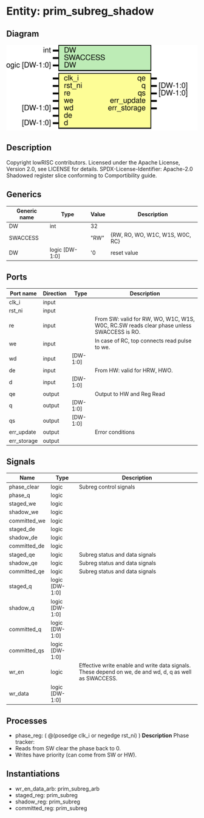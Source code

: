 # Entity: prim_subreg_shadow

## Diagram

![Diagram](prim_subreg_shadow.svg "Diagram")
## Description

Copyright lowRISC contributors.
 Licensed under the Apache License, Version 2.0, see LICENSE for details.
 SPDX-License-Identifier: Apache-2.0
 Shadowed register slice conforming to Comportibility guide.
 
## Generics

| Generic name | Type           | Value | Description                     |
| ------------ | -------------- | ----- | ------------------------------- |
| DW           | int            | 32    |                                 |
| SWACCESS     |                | "RW"  | {RW, RO, WO, W1C, W1S, W0C, RC} |
| DW           | logic [DW-1:0] | '0    | reset value                     |
## Ports

| Port name   | Direction | Type     | Description                                                                               |
| ----------- | --------- | -------- | ----------------------------------------------------------------------------------------- |
| clk_i       | input     |          |                                                                                           |
| rst_ni      | input     |          |                                                                                           |
| re          | input     |          | From SW: valid for RW, WO, W1C, W1S, W0C, RC.SW reads clear phase unless SWACCESS is RO.  |
| we          | input     |          | In case of RC, top connects read pulse to we.                                             |
| wd          | input     | [DW-1:0] |                                                                                           |
| de          | input     |          | From HW: valid for HRW, HWO.                                                              |
| d           | input     | [DW-1:0] |                                                                                           |
| qe          | output    |          | Output to HW and Reg Read                                                                 |
| q           | output    | [DW-1:0] |                                                                                           |
| qs          | output    | [DW-1:0] |                                                                                           |
| err_update  | output    |          | Error conditions                                                                          |
| err_storage | output    |          |                                                                                           |
## Signals

| Name         | Type           | Description                                                                                              |
| ------------ | -------------- | -------------------------------------------------------------------------------------------------------- |
| phase_clear  | logic          | Subreg control signals                                                                                   |
| phase_q      | logic          |                                                                                                          |
| staged_we    | logic          |                                                                                                          |
| shadow_we    | logic          |                                                                                                          |
| committed_we | logic          |                                                                                                          |
| staged_de    | logic          |                                                                                                          |
| shadow_de    | logic          |                                                                                                          |
| committed_de | logic          |                                                                                                          |
| staged_qe    | logic          | Subreg status and data signals                                                                           |
| shadow_qe    | logic          | Subreg status and data signals                                                                           |
| committed_qe | logic          | Subreg status and data signals                                                                           |
| staged_q     | logic [DW-1:0] |                                                                                                          |
| shadow_q     | logic [DW-1:0] |                                                                                                          |
| committed_q  | logic [DW-1:0] |                                                                                                          |
| committed_qs | logic [DW-1:0] |                                                                                                          |
| wr_en        | logic          | Effective write enable and write data signals. These depend on we, de and wd, d, q as well as SWACCESS.  |
| wr_data      | logic [DW-1:0] |                                                                                                          |
## Processes
- phase_reg: ( @(posedge clk_i or negedge rst_ni) )
**Description**
Phase tracker:
- Reads from SW clear the phase back to 0.
- Writes have priority (can come from SW or HW).

## Instantiations

- wr_en_data_arb: prim_subreg_arb
- staged_reg: prim_subreg
- shadow_reg: prim_subreg
- committed_reg: prim_subreg
